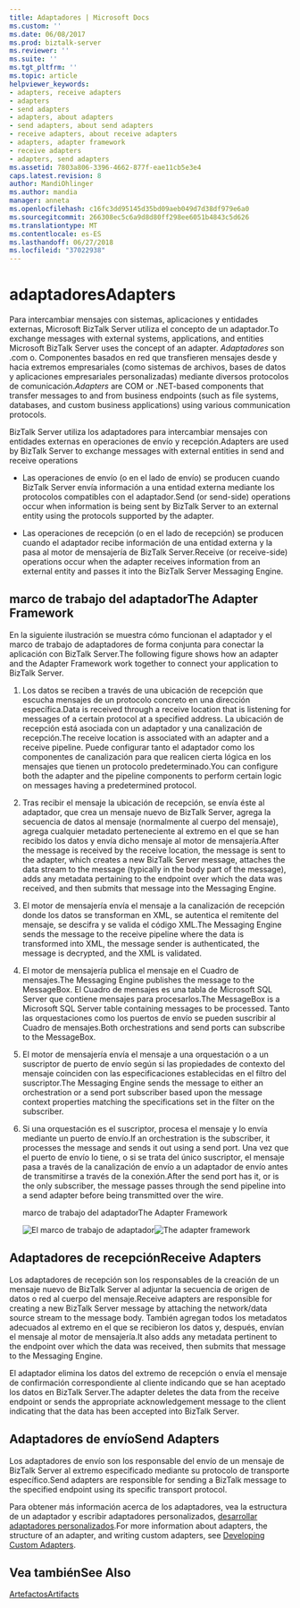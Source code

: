 ```yaml
---
title: Adaptadores | Microsoft Docs
ms.custom: ''
ms.date: 06/08/2017
ms.prod: biztalk-server
ms.reviewer: ''
ms.suite: ''
ms.tgt_pltfrm: ''
ms.topic: article
helpviewer_keywords:
- adapters, receive adapters
- adapters
- send adapters
- adapters, about adapters
- send adapters, about send adapters
- receive adapters, about receive adapters
- adapters, adapter framework
- receive adapters
- adapters, send adapters
ms.assetid: 7803a806-3396-4662-877f-eae11cb5e3e4
caps.latest.revision: 8
author: MandiOhlinger
ms.author: mandia
manager: anneta
ms.openlocfilehash: c16fc3dd95145d35bd09aeb049d7d38df979e6a0
ms.sourcegitcommit: 266308ec5c6a9d8d80ff298ee6051b4843c5d626
ms.translationtype: MT
ms.contentlocale: es-ES
ms.lasthandoff: 06/27/2018
ms.locfileid: "37022938"
---
```

# <a name="adapters"></a><span data-ttu-id="00e24-102">adaptadores</span><span class="sxs-lookup"><span data-stu-id="00e24-102">Adapters</span></span>
<span data-ttu-id="00e24-103">Para intercambiar mensajes con sistemas, aplicaciones y entidades externas, Microsoft BizTalk Server utiliza el concepto de un adaptador.</span><span class="sxs-lookup"><span data-stu-id="00e24-103">To exchange messages with external systems, applications, and entities Microsoft BizTalk Server uses the concept of an adapter.</span></span> <span data-ttu-id="00e24-104">*Adaptadores* son .com o. Componentes basados en red que transfieren mensajes desde y hacia extremos empresariales (como sistemas de archivos, bases de datos y aplicaciones empresariales personalizadas) mediante diversos protocolos de comunicación.</span><span class="sxs-lookup"><span data-stu-id="00e24-104">*Adapters* are COM or .NET-based components that transfer messages to and from business endpoints (such as file systems, databases, and custom business applications) using various communication protocols.</span></span>  
  
 <span data-ttu-id="00e24-105">BizTalk Server utiliza los adaptadores para intercambiar mensajes con entidades externas en operaciones de envío y recepción.</span><span class="sxs-lookup"><span data-stu-id="00e24-105">Adapters are used by BizTalk Server to exchange messages with external entities in send and receive operations</span></span>  
  
-   <span data-ttu-id="00e24-106">Las operaciones de envío (o en el lado de envío) se producen cuando BizTalk Server envía información a una entidad externa mediante los protocolos compatibles con el adaptador.</span><span class="sxs-lookup"><span data-stu-id="00e24-106">Send (or send-side) operations occur when information is being sent by BizTalk Server to an external entity using the protocols supported by the adapter.</span></span>  
  
-   <span data-ttu-id="00e24-107">Las operaciones de recepción (o en el lado de recepción) se producen cuando el adaptador recibe información de una entidad externa y la pasa al motor de mensajería de BizTalk Server.</span><span class="sxs-lookup"><span data-stu-id="00e24-107">Receive (or receive-side) operations occur when the adapter receives information from an external entity and passes it into the BizTalk Server Messaging Engine.</span></span>  
  
## <a name="the-adapter-framework"></a><span data-ttu-id="00e24-108">marco de trabajo del adaptador</span><span class="sxs-lookup"><span data-stu-id="00e24-108">The Adapter Framework</span></span>  
 <span data-ttu-id="00e24-109">En la siguiente ilustración se muestra cómo funcionan el adaptador y el marco de trabajo de adaptadores de forma conjunta para conectar la aplicación con BizTalk Server.</span><span class="sxs-lookup"><span data-stu-id="00e24-109">The following figure shows how an adapter and the Adapter Framework work together to connect your application to BizTalk Server.</span></span>  
  
1. <span data-ttu-id="00e24-110">Los datos se reciben a través de una ubicación de recepción que escucha mensajes de un protocolo concreto en una dirección específica.</span><span class="sxs-lookup"><span data-stu-id="00e24-110">Data is received through a receive location that is listening for messages of a certain protocol at a specified address.</span></span> <span data-ttu-id="00e24-111">La ubicación de recepción está asociada con un adaptador y una canalización de recepción.</span><span class="sxs-lookup"><span data-stu-id="00e24-111">The receive location is associated with an adapter and a receive pipeline.</span></span> <span data-ttu-id="00e24-112">Puede configurar tanto el adaptador como los componentes de canalización para que realicen cierta lógica en los mensajes que tienen un protocolo predeterminado.</span><span class="sxs-lookup"><span data-stu-id="00e24-112">You can configure both the adapter and the pipeline components to perform certain logic on messages having a predetermined protocol.</span></span>  
  
2. <span data-ttu-id="00e24-113">Tras recibir el mensaje la ubicación de recepción, se envía éste al adaptador, que crea un mensaje nuevo de BizTalk Server, agrega la secuencia de datos al mensaje (normalmente al cuerpo del mensaje), agrega cualquier metadato perteneciente al extremo en el que se han recibido los datos y envía dicho mensaje al motor de mensajería.</span><span class="sxs-lookup"><span data-stu-id="00e24-113">After the message is received by the receive location, the message is sent to the adapter, which creates a new BizTalk Server message, attaches the data stream to the message (typically in the body part of the message), adds any metadata pertaining to the endpoint over which the data was received, and then submits that message into the Messaging Engine.</span></span>  
  
3. <span data-ttu-id="00e24-114">El motor de mensajería envía el mensaje a la canalización de recepción donde los datos se transforman en XML, se autentica el remitente del mensaje, se descifra y se valida el código XML.</span><span class="sxs-lookup"><span data-stu-id="00e24-114">The Messaging Engine sends the message to the receive pipeline where the data is transformed into XML, the message sender is authenticated, the message is decrypted, and the XML is validated.</span></span>  
  
4. <span data-ttu-id="00e24-115">El motor de mensajería publica el mensaje en el Cuadro de mensajes.</span><span class="sxs-lookup"><span data-stu-id="00e24-115">The Messaging Engine publishes the message to the MessageBox.</span></span> <span data-ttu-id="00e24-116">El Cuadro de mensajes es una tabla de Microsoft SQL Server que contiene mensajes para procesarlos.</span><span class="sxs-lookup"><span data-stu-id="00e24-116">The MessageBox is a Microsoft SQL Server table containing messages to be processed.</span></span> <span data-ttu-id="00e24-117">Tanto las orquestaciones como los puertos de envío se pueden suscribir al Cuadro de mensajes.</span><span class="sxs-lookup"><span data-stu-id="00e24-117">Both orchestrations and send ports can subscribe to the MessageBox.</span></span>  
  
5. <span data-ttu-id="00e24-118">El motor de mensajería envía el mensaje a una orquestación o a un suscriptor de puerto de envío según si las propiedades de contexto del mensaje coinciden con las especificaciones establecidas en el filtro del suscriptor.</span><span class="sxs-lookup"><span data-stu-id="00e24-118">The Messaging Engine sends the message to either an orchestration or a send port subscriber based upon the message context properties matching the specifications set in the filter on the subscriber.</span></span>  
  
6. <span data-ttu-id="00e24-119">Si una orquestación es el suscriptor, procesa el mensaje y lo envía mediante un puerto de envío.</span><span class="sxs-lookup"><span data-stu-id="00e24-119">If an orchestration is the subscriber, it processes the message and sends it out using a send port.</span></span> <span data-ttu-id="00e24-120">Una vez que el puerto de envío lo tiene, o si se trata del único suscriptor, el mensaje pasa a través de la canalización de envío a un adaptador de envío antes de transmitirse a través de la conexión.</span><span class="sxs-lookup"><span data-stu-id="00e24-120">After the send port has it, or is the only subscriber, the message passes through the send pipeline into a send adapter before being transmitted over the wire.</span></span>  
  
   <span data-ttu-id="00e24-121">marco de trabajo del adaptador</span><span class="sxs-lookup"><span data-stu-id="00e24-121">The Adapter Framework</span></span>  
  
   <span data-ttu-id="00e24-122">![El marco de trabajo de adaptador](../core/media/ebiz-sdk-adpttoday.gif "ebiz_sdk_adpttoday")</span><span class="sxs-lookup"><span data-stu-id="00e24-122">![The adapter framework](../core/media/ebiz-sdk-adpttoday.gif "ebiz_sdk_adpttoday")</span></span>  
  
## <a name="receive-adapters"></a><span data-ttu-id="00e24-123">Adaptadores de recepción</span><span class="sxs-lookup"><span data-stu-id="00e24-123">Receive Adapters</span></span>  
 <span data-ttu-id="00e24-124">Los adaptadores de recepción son los responsables de la creación de un mensaje nuevo de BizTalk Server al adjuntar la secuencia de origen de datos o red al cuerpo del mensaje.</span><span class="sxs-lookup"><span data-stu-id="00e24-124">Receive adapters are responsible for creating a new BizTalk Server message by attaching the network/data source stream to the message body.</span></span> <span data-ttu-id="00e24-125">También agregan todos los metadatos adecuados al extremo en el que se recibieron los datos y, después, envían el mensaje al motor de mensajería.</span><span class="sxs-lookup"><span data-stu-id="00e24-125">It also adds any metadata pertinent to the endpoint over which the data was received, then submits that message to the Messaging Engine.</span></span>  
  
 <span data-ttu-id="00e24-126">El adaptador elimina los datos del extremo de recepción o envía el mensaje de confirmación correspondiente al cliente indicando que se han aceptado los datos en BizTalk Server.</span><span class="sxs-lookup"><span data-stu-id="00e24-126">The adapter deletes the data from the receive endpoint or sends the appropriate acknowledgement message to the client indicating that the data has been accepted into BizTalk Server.</span></span>  
  
## <a name="send-adapters"></a><span data-ttu-id="00e24-127">Adaptadores de envío</span><span class="sxs-lookup"><span data-stu-id="00e24-127">Send Adapters</span></span>  
 <span data-ttu-id="00e24-128">Los adaptadores de envío son los responsable del envío de un mensaje de BizTalk Server al extremo especificado mediante su protocolo de transporte específico.</span><span class="sxs-lookup"><span data-stu-id="00e24-128">Send adapters are responsible for sending a BizTalk message to the specified endpoint using its specific transport protocol.</span></span>  
  
 <span data-ttu-id="00e24-129">Para obtener más información acerca de los adaptadores, vea la estructura de un adaptador y escribir adaptadores personalizados, [desarrollar adaptadores personalizados](../core/developing-custom-adapters.md).</span><span class="sxs-lookup"><span data-stu-id="00e24-129">For more information about adapters, the structure of an adapter, and writing custom adapters, see [Developing Custom Adapters](../core/developing-custom-adapters.md).</span></span>  
  
## <a name="see-also"></a><span data-ttu-id="00e24-130">Vea también</span><span class="sxs-lookup"><span data-stu-id="00e24-130">See Also</span></span>  
 [<span data-ttu-id="00e24-131">Artefactos</span><span class="sxs-lookup"><span data-stu-id="00e24-131">Artifacts</span></span>](../core/artifacts.md)